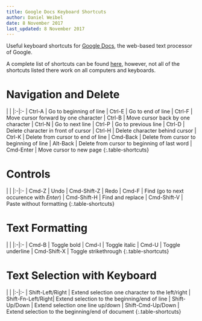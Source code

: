 ```yaml
---
title: Google Docs Keyboard Shortcuts
author: Daniel Weibel
date: 8 November 2017
last_updated: 8 November 2017
---
```


Useful keyboard shortcuts for [Google Docs](https://www.google.com/docs/about/), the web-based text processor of Google.

A complete list of shortcuts can be found [here](https://support.google.com/docs/answer/179738?hl=en&ref_topic=1361462), however, not all of the shortcuts listed there work on all computers and keyboards.

# Navigation and Delete

| |
|:-|:-
| Ctrl-A | Go to beginning of line
| Ctrl-E | Go to end of line
| Ctrl-F | Move cursor forward by one character
| Ctrl-B | Move cursor back by one character
| Ctrl-N | Go to next line
| Ctrl-P | Go to previous line
| Ctrl-D | Delete character in front of cursor
| Ctrl-H | Delete character behind cursor
| Ctrl-K | Delete from cursor to end of line
| Cmd-Back | Delete from cursor to beginning of line
| Alt-Back | Delete from cursor to beginning of last word
| Cmd-Enter | Move cursor to new page
{:.table-shortcuts}

# Controls

| | 
|:-|:-
| Cmd-Z | Undo
| Cmd-Shift-Z | Redo
| Cmd-F | Find (go to next occurence with *Enter*)
| Cmd-Shift-H | Find and replace
| Cmd-Shift-V | Paste without formatting
{:.table-shortcuts}

# Text Formatting

| |
|:-|:-
| Cmd-B | Toggle bold
| Cmd-I | Toggle italic
| Cmd-U | Toggle underline
| Cmd-Shift-X | Toggle strikethrough
{:.table-shortcuts}


# Text Selection with Keyboard

| | 
|:-|:-
| Shift-Left/Right | Extend selection one character to the left/right
| Shift-Fn-Left/Right| Extend selection to the beginning/end of line
| Shift-Up/Down | Extend selection one line up/down
| Shift-Cmd-Up/Down | Extend selection to the beginning/end of document
{:.table-shortcuts}

